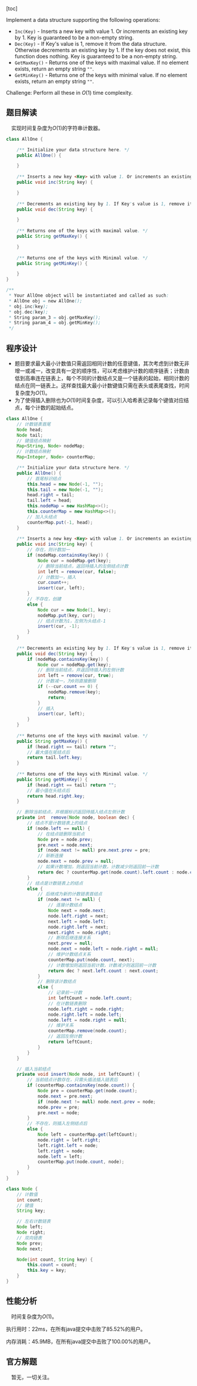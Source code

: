 [toc]

Implement a data structure supporting the following operations:

* `Inc(Key)` - Inserts a new key with value 1. Or increments an existing key by 1. Key is guaranteed to be a non-empty string.
* `Dec(Key)` - If Key's value is 1, remove it from the data structure. Otherwise decrements an existing key by 1. If the key does not exist, this function does nothing. Key is guaranteed to be a non-empty string.
* `GetMaxKey()` - Returns one of the keys with maximal value. If no element exists, return an empty string `""`.
* `GetMinKey()` - Returns one of the keys with minimal value. If no element exists, return an empty string `""`.

Challenge: Perform all these in $O(1)$ time complexity.



## 题目解读

&emsp;实现时间复杂度为$O(1)$的字符串计数器。

```java
class AllOne {

    /** Initialize your data structure here. */
    public AllOne() {

    }
    
    /** Inserts a new key <Key> with value 1. Or increments an existing key by 1. */
    public void inc(String key) {

    }
    
    /** Decrements an existing key by 1. If Key's value is 1, remove it from the data structure. */
    public void dec(String key) {

    }
    
    /** Returns one of the keys with maximal value. */
    public String getMaxKey() {

    }
    
    /** Returns one of the keys with Minimal value. */
    public String getMinKey() {

    }
}

/**
 * Your AllOne object will be instantiated and called as such:
 * AllOne obj = new AllOne();
 * obj.inc(key);
 * obj.dec(key);
 * String param_3 = obj.getMaxKey();
 * String param_4 = obj.getMinKey();
 */
```

## 程序设计

* 题目要求最大最小计数值只需返回相同计数的任意键值，其次考虑到计数无非增一或减一，改变具有一定的顺序性，可以考虑维护计数的顺序链表；计数由低到高串连在链表上，每个不同的计数结点又是一个链表的起始，相同计数的结点在同一链表上。这样查找最大最小计数键值只需在表头或表尾查找，时间复杂度为$O(1)$。
* 为了使得插入删除也为$O(1)$时间复杂度，可以引入哈希表记录每个键值对应结点，每个计数的起始结点。

```java
class AllOne {
    // 计数链表首尾
    Node head;
    Node tail;
    // 键值结点映射
    Map<String, Node> nodeMap;
    // 计数结点映射
    Map<Integer, Node> counterMap;

    /** Initialize your data structure here. */
    public AllOne() {
        // 首尾标识结点
        this.head = new Node(-1, "");
        this.tail = new Node(-1, "");
        head.right = tail;
        tail.left = head;
        this.nodeMap = new HashMap<>();
        this.counterMap = new HashMap<>();
        // 加入头结点
        counterMap.put(-1, head);
    }
    
    /** Inserts a new key <Key> with value 1. Or increments an existing key by 1. */
    public void inc(String key) {
        // 存在，则计数加一
        if (nodeMap.containsKey(key)) {
            Node cur = nodeMap.get(key);
            // 删除当前结点，返回待插入的左侧结点计数
            int left = remove(cur, false);
            // 计数加一，插入
            cur.count++;
            insert(cur, left);
        } 
        // 不存在，创建
        else {
            Node cur = new Node(1, key);
            nodeMap.put(key, cur);
            // 结点计数为1，左侧为头结点-1
            insert(cur, -1);
        }
    }
    
    /** Decrements an existing key by 1. If Key's value is 1, remove it from the data structure. */
    public void dec(String key) {
        if (nodeMap.containsKey(key)) {
            Node cur = nodeMap.get(key);
            // 删除当前结点，并返回待插入的左侧计数
            int left = remove(cur, true);
            // 计数减一，为0则直接删除
            if (--cur.count == 0) {
                nodeMap.remove(key);
                return;
            }
            // 插入
            insert(cur, left);
        }
    }
    
    /** Returns one of the keys with maximal value. */
    public String getMaxKey() {
        if (head.right == tail) return "";
        // 最大值在尾结点后
        return tail.left.key;
    }
    
    /** Returns one of the keys with Minimal value. */
    public String getMinKey() {
        if (head.right == tail) return "";
        // 最小值在头结点后
        return head.right.key;
    }

    // 删除当前结点，并根据标识返回待插入结点左侧计数
    private int  remove(Node node, boolean dec) {
        // 结点不是计数链表上的结点
        if (node.left == null) {
            // 在结点链删除当前点
            Node pre = node.prev;
            pre.next = node.next;
            if (node.next != null) pre.next.prev = pre;
            // 斩断连接
            node.next = node.prev = null;
            // 如果计数增加，则返回当前计数，计数减少则返回前一计数
            return dec ? counterMap.get(node.count).left.count : node.count;
        } 
        // 结点是计数链表上的结点
        else {
            // 后继成为新的计数链表首结点 
            if (node.next != null) {
                // 连接计数结点
                Node next = node.next;
                node.left.right = next;
                next.left = node.left;
                node.right.left = next;
                next.right = node.right;
                // 断除后继连接关系
                next.prev = null;
                node.next = node.left = node.right = null;
                // 维护计数结点关系
                counterMap.put(node.count, next);
                // 计数增加则返回当前计数，计数减少则返回前一计数
                return dec ? next.left.count : next.count;
            } 
            // 删除该计数结点
            else {
                // 记录前一计数
                int leftCount = node.left.count;
                // 在计数链表删除
                node.left.right = node.right;
                node.right.left = node.left;
                node.left = node.right = null;
                // 维护关系
                counterMap.remove(node.count);
                // 返回左侧计数
                return leftCount;
            }
        }
    }

    // 插入当前结点
    private void insert(Node node, int leftCount) {
        // 当前结点计数存在，只需头插法插入链表后
        if (counterMap.containsKey(node.count)) {
            Node pre = counterMap.get(node.count);
            node.next = pre.next;
            if (node.next != null) node.next.prev = node;
            node.prev = pre;
            pre.next = node;
        } 
        // 不存在，则插入左侧结点后
        else {
            Node left = counterMap.get(leftCount);
            node.right = left.right;
            left.right.left = node;
            left.right = node;
            node.left = left;
            counterMap.put(node.count, node);
        }
    }
}

class Node {
    // 计数值
    int count;
    // 键值
    String key;

    // 左右计数链表
    Node left;
    Node right;
    // 双向链表
    Node prev;
    Node next;

    Node(int count, String key) {
        this.count = count;
        this.key = key;
    }
}
```

## 性能分析

&emsp;时间复杂度为$O(1)$。

执行用时：22ms，在所有java提交中击败了85.52%的用户。

内存消耗：45.9MB，在所有java提交中击败了100.00%的用户。

## 官方解题

&emsp;暂无，一切关注。